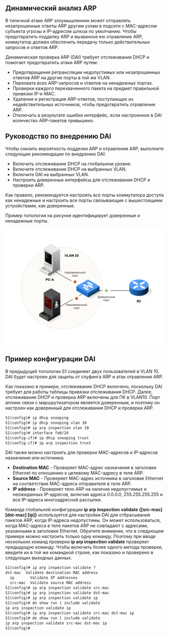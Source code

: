 <!-- 11.4.1 -->
## Динамический анализ ARP

В типичной атаке ARP злоумышленник может отправлять незапрошенные ответы ARP другим узлам в подсети с MAC-адресом субъекта угрозы и IP-адресом шлюза по умолчанию. Чтобы предотвратить подделку ARP и вызванное ею отравление ARP, коммутатор должен обеспечить передачу только действительных запросов и ответов ARP.

Динамическая проверка ARP (DAI) требует отслеживания DHCP и помогает предотвратить атаки ARP путем:

* Предотвращения ретрансляции недопустимых или незапрошенных ответов ARP на другие порты в той же VLAN.
* Перехвата всех ARP-запросов и ответов на ненадежных портах.
* Проверки каждого перехваченного пакета на предмет правильной привязки IP-к-MAC.
* Удаления и регистрация ARP-ответов, поступающих из недействительных источников, чтобы предотвратить отравление ARP.
* Отключать в результате ошибки интерфейс, если настроенное в DAI количество ARP-пакетов превышено.

<!-- 11.4.2 -->
## Руководство по внедрению DAI

Чтобы снизить вероятность подделки ARP и отравления ARP, выполните следующие рекомендации по внедрению DAI:

* Включить отслеживание DHCP на глобальном уровне.
* Включите отслеживание DHCP на выбранных VLAN.
* Включите DAI на выбранных VLAN.
* Настроить доверенные интерфейсы для отслеживания DHCP и проверки ARP.

Как правило, рекомендуется настроить все порты коммутатора доступа как ненадежные и настроить все порты связывающие с вышестоящими устройствами, как доверенные.

Пример топологии на рисунке идентифицирует доверенные и ненадежные порты.

![](./assets/11.4.2.svg)


<!-- 11.4.3 -->
## Пример конфигурации DAI

В предыдущей топологии S1 соединяет двух пользователей в VLAN 10. DAI будет настроен для защиты от спуфинга ARP и атак отравления ARP.

Как показано в примере, отслеживание DHCP включено, поскольку DAI требует для работы таблицы привязки отслеживания DHCP. Далее, отслеживание DHCP и проверка ARP включены для ПК в VLAN10. Порт аплинк связи с маршрутизатором является доверенным, и поэтому он настроен как доверенный для отслеживания DHCP и проверки ARP.

```
S1(config)# ip dhcp snooping
S1(config)# ip dhcp snooping vlan 10
S1(config)# ip arp inspection vlan 10
S1(config)# interface fa0/24
S1(config-if)# ip dhcp snooping trust
S1(config-if)# ip arp inspection trust
```

DAI также можно настроить для проверки MAC-адресов и IP-адресов назначения или источника:

* **Destination MAC** \- Проверяет MAC-адрес назначения в заголовке Ethernet по отношению к целевому MAC-адресу в теле ARP.
* **Source MAC** \- Проверяет MAC-адрес источника в заголовке Ethernet на соответствие MAC-адреса отправителя в теле ARP.
* **IP address** \- Проверяет тело ARP на наличие недопустимых и неожиданных IP-адресов, включая адреса 0.0.0.0, 255.255.255.255 и все IP-адреса многоадресной рассылки.

Команда глобальной конфигурации **ip arp inspection validate {\[src-mac\] \[dst-mac\] \[ip\]}** используется для настройки DAI для отбрасывания пакетов ARP, когда IP-адреса недопустимы. Он может использоваться, когда MAC-адреса в теле пакетов ARP не совпадают с адресами, указанными в заголовке Ethernet. Обратите внимание, что в следующем примере можно настроить только одну команду.  Поэтому при вводе нескольких команд проверки **ip arp inspection validate** проверяет предыдущую команду. Чтобы включить более одного метода проверки, введите их в той же командной строке, как показано и проверено в следующих выходных данных.

```
S1(config)# ip arp inspection validate ?
dst-mac  Validate destination MAC address
  ip       Validate IP addresses
  src-mac  Validate source MAC address
S1(config)# ip arp inspection validate src-mac
S1(config)# ip arp inspection validate dst-mac
S1(config)# ip arp inspection validate ip
S1(config)# do show run | include validate
ip arp inspection validate ip 
S1(config)# ip arp inspection validate src-mac dst-mac ip
S1(config)# do show run | include validate
ip arp inspection validate src-mac dst-mac ip 
S1(config)#
```

<!-- 11.4.4 -->
<!-- syntax -->
